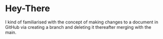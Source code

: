 # Hey-There
I kind of familiarised with the concept of making changes to a document in GitHub via creating a branch and deleting it thereafter merging with the main.
